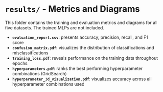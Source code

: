 # `results/` - Metrics and Diagrams

This folder contains the training and evaluation metrics and diagrams for all five datasets. The trained MLPs are not included.

- **`evaluation_report.csv`**: presents accuracy, precision, recall, and F1 score
- **`confusion_matrix.pdf`**: visualizes the distribution of classifications and misclassifications
- **`training_loss.pdf`**: reveals performance on the training data throughout epochs
- **`hyperparameters.pdf`**: ranks the best performing hyperparameter combinations (GridSearch)
- **`hyperparameter_3d_visualization.pdf`**: visualizes accuracy across all hyperparameter combinations used
